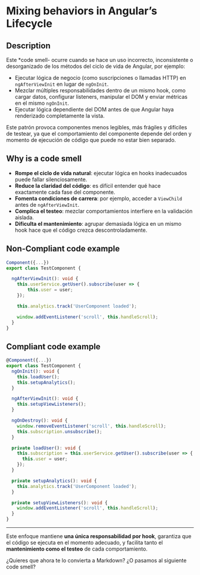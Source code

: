 # Mixing behaviors in Angular’s Lifecycle

## Description

Este *code smell- ocurre cuando se hace un uso incorrecto, inconsistente o desorganizado de los métodos del ciclo de vida de Angular, por ejemplo:

* Ejecutar lógica de negocio (como suscripciones o llamadas HTTP) en `ngAfterViewInit` en lugar de `ngOnInit`.
* Mezclar múltiples responsabilidades dentro de un mismo hook, como cargar datos, configurar listeners, manipular el DOM y enviar métricas en el mismo `ngOnInit`.
* Ejecutar lógica dependiente del DOM antes de que Angular haya renderizado completamente la vista.

Este patrón provoca componentes menos legibles, más frágiles y difíciles de testear, ya que el comportamiento del componente depende del orden y momento de ejecución de código que puede no estar bien separado.

## Why is a code smell

- **Rompe el ciclo de vida natural**: ejecutar lógica en hooks inadecuados puede fallar silenciosamente.
- **Reduce la claridad del código**: es difícil entender qué hace exactamente cada fase del componente.
- **Fomenta condiciones de carrera**: por ejemplo, acceder a `ViewChild` antes de `ngAfterViewInit`.
- **Complica el testeo**: mezclar comportamientos interfiere en la validación aislada.
- **Dificulta el mantenimiento**: agrupar demasiada lógica en un mismo hook hace que el código crezca descontroladamente.

## Non-Compliant code example

```ts
Component({...})
export class TestComponent {

  ngAfterViewInit(): void {
    this.userService.getUser().subscribe(user => {
        this.user = user;
    });

    this.analytics.track('UserComponent loaded');

    window.addEventListener('scroll', this.handleScroll);
  }
}
```


## Compliant code example

```ts
@Component({...})
export class TestComponent {
  ngOnInit(): void {
    this.loadUser();
    this.setupAnalytics();
  }

  ngAfterViewInit(): void {
    this.setupViewListeners();
  }

  ngOnDestroy(): void {
    window.removeEventListener('scroll', this.handleScroll);
    this.subscription.unsubscribe();
  }

  private loadUser(): void {
    this.subscription = this.userService.getUser().subscribe(user => {
      this.user = user;
    });
  }

  private setupAnalytics(): void {
    this.analytics.track('UserComponent loaded');
  }

  private setupViewListeners(): void {
    window.addEventListener('scroll', this.handleScroll);
  }
}
```

---

Este enfoque mantiene **una única responsabilidad por hook**, garantiza que el código se ejecuta en el momento adecuado, y facilita tanto el **mantenimiento como el testeo** de cada comportamiento.

¿Quieres que ahora te lo convierta a Markdown? ¿O pasamos al siguiente code smell?
